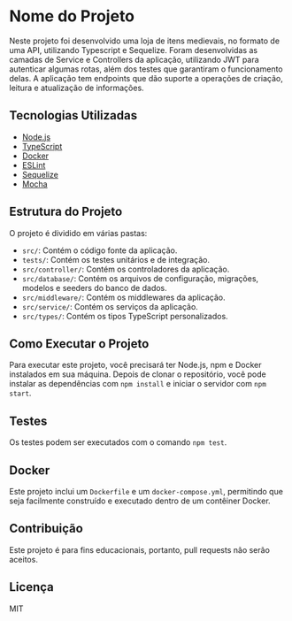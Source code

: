 # Nome do Projeto

Neste projeto foi desenvolvido uma loja de itens medievais, no formato de uma API, utilizando Typescript e Sequelize. Foram desenvolvidas as camadas de Service e Controllers da aplicação, utilizando JWT para autenticar algumas rotas, além dos testes que garantiram o funcionamento delas. A aplicação tem endpoints que dão suporte a operações de criação, leitura e atualização de informações.

## Tecnologias Utilizadas

- [Node.js](https://nodejs.org/)
- [TypeScript](https://www.typescriptlang.org/)
- [Docker](https://www.docker.com/)
- [ESLint](https://eslint.org/)
- [Sequelize](https://sequelize.org/)
- [Mocha](https://mochajs.org/)

## Estrutura do Projeto

O projeto é dividido em várias pastas:

- `src/`: Contém o código fonte da aplicação.
- `tests/`: Contém os testes unitários e de integração.
- `src/controller/`: Contém os controladores da aplicação.
- `src/database/`: Contém os arquivos de configuração, migrações, modelos e seeders do banco de dados.
- `src/middleware/`: Contém os middlewares da aplicação.
- `src/service/`: Contém os serviços da aplicação.
- `src/types/`: Contém os tipos TypeScript personalizados.

## Como Executar o Projeto

Para executar este projeto, você precisará ter Node.js, npm e Docker instalados em sua máquina. Depois de clonar o repositório, você pode instalar as dependências com `npm install` e iniciar o servidor com `npm start`.

## Testes

Os testes podem ser executados com o comando `npm test`.

## Docker

Este projeto inclui um `Dockerfile` e um `docker-compose.yml`, permitindo que seja facilmente construído e executado dentro de um contêiner Docker.

## Contribuição

Este projeto é para fins educacionais, portanto, pull requests não serão aceitos.

## Licença

MIT
